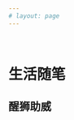 ```yaml
---
# layout: page
---
```


<br>

# 生活随笔

## 醒狮助威

<Picture src="https://s21.ax1x.com/2025/02/22/pEl3qMt.jpg"  alt="醒狮助威" width='800px'/>



